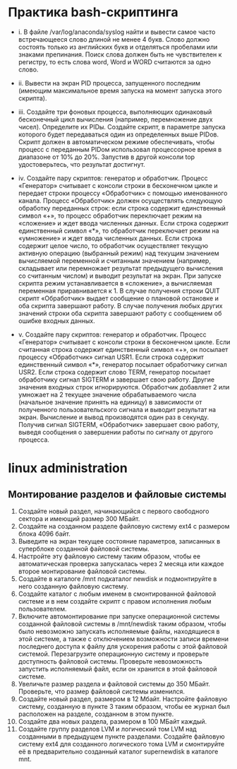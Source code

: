 # Практика bash-скриптинга

- i. В файле /var/log/anaconda/syslog найти и вывести самое часто встречающееся слово длиной не менее 4
букв. Слово должно состоять только из английских букв и отделяться пробелами или знаками
препинания. Поиск слова должен быть не чувствителен к регистру, то есть слова word, Word и WORD
считаются за одно слово.

- ii. Вывести на экран PID процесса, запущенного последним (имеющим максимальное время запуска на
момент запуска этого скрипта).

- iii. Создайте три фоновых процесса, выполняющих одинаковый бесконечный цикл вычисления
(например, перемножение двух чисел). Определите их PIDы. Создайте скрипт, в параметре запуска
которого будет передаваться один из определенных выше PIDов. Скрипт должен в автоматическом
режиме обеспечивать, чтобы процесс с переданным PIDом использовал процессорное время в
диапазоне от 10% до 20%. Запустив в другой консоли top удостоверьтесь, что результат достигнут.

- iv. Создайте пару скриптов: генератор и обработчик. Процесс «Генератор» считывает с консоли строки в
бесконечном цикле и передает строки процессу «Обработчик» с помощью именованного канала.
Процесс «Обработчик» должен осуществлять следующую обработку переданных строк: если строка
содержит единственный символ «+», то процесс обработчик переключает режим на «сложение» и
ждет ввода численных данных. Если строка содержит единственный символ «*», то обработчик
переключает режим на «умножение» и ждет ввода численных данных. Если строка содержит целое
число, то обработчик осуществляет текущую активную операцию (выбранный режим) над текущим
значением вычисляемой переменной и считанным значением (например, складывает или перемножает
результат предыдущего вычисления со считанным числом) и выводит результат на экран. При запуске
скрипта режим устанавливается в «сложение», а вычисляемая переменная приравнивается к 1. В
случае получения строки QUIT скрипт «Обработчик» выдает сообщение о плановой остановке и оба
скрипта завершают работу. В случае получения любых других значений строки оба скрипта
завершают работу с сообщением об ошибке входных данных.

- v. Создайте пару скриптов: генератор и обработчик. Процесс «Генератор» считывает с консоли строки в
бесконечном цикле. Если считанная строка содержит единственный символ «+», он посылает
процессу «Обработчик» сигнал USR1. Если строка содержит единственный символ «*», генератор
посылает обработчику сигнал USR2. Если строка содержит слово TERM, генератор посылает
обработчику сигнал SIGTERM и завершает свою работу. Другие значения входных строк
игнорируются. Обработчик добавляет 2 или умножает на 2 текущее значение обрабатываемого числа
(начальное значение принять на единицу) в зависимости от полученного пользовательского сигнала и
выводит результат на экран. Вычисление и вывод производятся один раз в секунду. Получив сигнал
SIGTERM, «Обработчик» завершает свою работу, выведя сообщения о завершении работы по сигналу
от другого процесса.

# linux administration

## Монтирование разделов и файловые системы

1. Создайте новый раздел, начинающийся с первого свободного сектора и имеющий размер
300 МБайт.
2. Создайте на созданном разделе файловую систему ext4 с размером блока 4096 байт.
3. Выведите на экран текущее состояние параметров, записанных в суперблоке созданной
файловой системы.
4. Настройте эту файловую систему таким образом, чтобы ее автоматическая проверка
запускалась через 2 месяца или каждое второе монтирование файловой системы.
5. Создайте в каталоге /mnt подкаталог newdisk и подмонтируйте в него созданную
файловую систему.
6. Создайте каталог с любым именем в смонтированной файловой системе и в нем создайте
скрипт с правом исполнения любым пользователем.
7. Включите автомонтирование при запуске операционной системы созданной файловой
системы в /mnt/newdisk таким образом, чтобы было невозможно запускать
исполняемые файлы, находящиеся в этой системе, а также с отключением возможности
записи времени последнего доступа к файлу для ускорения работы с этой файловой 
системой. Перезагрузите операционную систему и проверьте доступность файловой
системы. Проверьте невозможность запустить исполняемый файл, если он хранится в этой
файловой системе.
8. Увеличьте размер раздела и файловой системы до 350 МБайт. Проверьте, что размер
файловой системы изменился.
9. Создайте новый раздел, размером в 12 Мбайт. Настройте файловую систему, созданную в
пункте 3 таким образом, чтобы ее журнал был расположен на разделе, созданном в этом
пункте.
10. Создайте два новых раздела, размером в 100 МБайт каждый.
11. Создайте группу разделов LVM и логический том LVM над созданными в предыдущем
пункте разделами. Создайте файловую систему ext4 для созданного логического тома
LVM и смонтируйте её в предварительно созданный каталог supernewdisk в каталоге
mnt.
